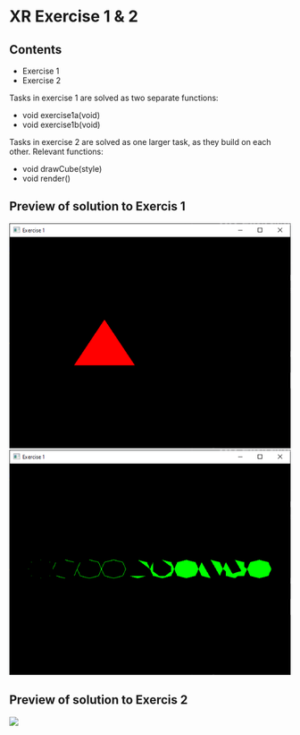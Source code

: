 # XR Exercise 1 & 2

## Contents
- Exercise 1
- Exercise 2

Tasks in exercise 1 are solved as two separate functions:
- void exercise1a(void)
- void exercise1b(void)

Tasks in exercise 2 are solved as one larger task, as they build on each other.
Relevant functions:
- void drawCube(style)
- void render()

## Preview of solution to Exercis 1
![](previews/exercise1a.PNG)
![](previews/exercise1b.PNG)

## Preview of solution to Exercis 2
![](previews/exercise2.gif)
